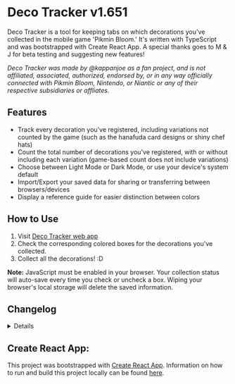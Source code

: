 # Deco Tracker v1.651
Deco Tracker is a tool for keeping tabs on which decorations you've collected in the mobile game 'Pikmin Bloom.' It's written with TypeScript and was bootstrapped with Create React App. A special thanks goes to M & J for beta testing and suggesting new features!

*Deco Tracker was made by @kappanjoe as a fan project, and is not affiliated, associated, authorized, endorsed by, or in any way officially connected with Pikmin Bloom, Nintendo, or Niantic or any of their respective subsidiaries or affliates.*

## Features
- Track every decoration you've registered, including variations not counted by the game (such as the hanafuda card designs or shiny chef hats)
- Count the total number of decorations you've registered, with or without including each variation (game-based count does not include variations)
- Choose between Light Mode or Dark Mode, or use your device's system default
- Import/Export your saved data for sharing or transferring between browsers/devices
- Display a reference guide for easier distinction between colors

## How to Use

1. Visit [Deco Tracker web app](https://kappanjoe.github.io/seedling-tracker/)
2. Check the corresponding colored boxes for the decorations you've collected.
3. Collect all the decorations! :D

**Note:** JavaScript must be enabled in your browser. Your collection status will auto-save every time you check or uncheck a box. Wiping your browser's local storage will delete the saved information.

## Changelog

<details>

### v1.651
- Added additional colors to "Fingerboard" decor

### v1.65
- Added "Bridge Badge" decor

### v1.64
- Fixed an issue where the "Present Sticker (Gold)" decor appeared where the "Sneaker Keychain" decor should be

### v1.63
- Added "Sneaker Keychain" decor

### v1.62
- Added "Present Sticker (Gold)" decor

### v1.61
- Added "Ramen Keychain" decor

### v1.60
- Added "Coin" decor
- Added "Easter Egg" decor

### v1.591
- Added new colors to "Sushi" decor
- Running out of version numbers...

### v1.59
- Added "Pizza" decor in "Italian Restaurant" category

### v1.58
- Added "Present Sticker" decor

### v1.57
- Update Lunar New Year Ornament variations to be counted separately when the count method used in-game is selected

### v1.56
- Added "Lunar New Year Ornament 2023" decor variation
- Updated previous "Lunar New Year Ornament" decor to indicate 2022 variation

### v1.54
- Added new "2023 Glasses" decor

### v1.53
- Added new "Mitten" decor
- Clarified explanation in Import/Export menu

### v1.51
- Added new "Ball Keychain" decor

### v1.5
- Added new "Koppaite Space Suit" decor
- Overall total count now sticks under toolbar
- Fixed a bug where the label for the game-based count setting was styled with the wrong text color

### v1.4
- Added Import/Export function for transferring data between devices, backing up data in a text file, etc.

### v1.3
- Added new "1st Anniversary Snack" decor
- Updated `seeds.json` to version 1.0 (full schema for groupings and current decor)
- You can now turn on game-based counting using the prefs menu to check if your Deco Tracker overall total matches your game!

### v1.2
- Button in toolbar now opens preferences menu with options to set theme (dark mode, etc.), hide color labels, etc.

### v1.12
- Window background color now matches color-scheme
- Removed unnecessary space in "Jack-O' -Lantern" in seeds.json (version 0.9)

### v1.11
- Updated app icon
- Adjusted placement of color labels to stay within safe area
- Category totals are now displayed when collapsed
- Category collapse states are saved when updating

### v1.08
- Added color labels for accessbility
- Checkbox colors adjusted for consistency and performance

### v1.02
- Fixed bug where checkbox placeholders didn't transition smoothly between Dark/Light mode
- Added transition for when category counts are completed/completion is undone

### v1.01
- Sticky toolbar added with preferences menu (currently only toggles Dark mode)
- Transitions added to change in dark mode/collapsing categories
- Added "Jack-O' -Lantern" decor

### v0.9
- Dark Mode now supported! Tap/click the moon in the upper right to switch themes.
- Overall total count is now displayed.
- More checkboxes now fit on one line for compatibility with smaller screens.

### v0.8

- Checkboxes are now easier to target! Tap/click anywhere inside a colored box to add or remove a check.
- Counts have been added to each decoration type. Totals are calculated for every variation and do not reflect in-game totals.

### v0.7

- Categories are now collapsible
- Updated data structures to allow saving of collapse states
- Checkbox color now reflects state

### v0.5

- Updated page title, favicons, etc.
- Added data structure and app versioning
- Updated data structures for more flexibility and cleaner handling
- Added storage checks and updating
- Added new decoration type 'Bus Stop'
- Added missing decoration type 'Theme Park B'

</details>

## Create React App:

This project was bootstrapped with [Create React App](https://github.com/facebook/create-react-app).
Information on how to run and build this project locally can be found [here](/CREATE-REACT.md).